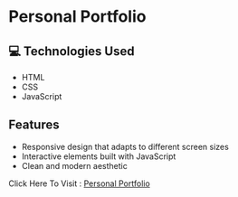 
# Personal Portfolio
## 💻 Technologies Used

- HTML
- CSS
- JavaScript

## Features

- Responsive design that adapts to different screen sizes
- Interactive elements built with JavaScript
- Clean and modern aesthetic

Click Here To Visit : <a href="https://sarubala-msbala4455.github.io/PRODIGY_WD_04/
">Personal Portfolio</a>
